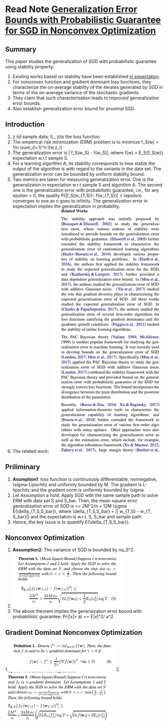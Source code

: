 # Read Note [Generalization Error Bounds with Probabilistic Guarantee for SGD in Nonconvex Optimization](https://arxiv.org/pdf/1802.06903.pdf)

## Summary
This paper studies the generalization of SGD with probabilistic guarantee using stability property:
1. Existing works based on stability have been established [in expectation](https://arxiv.org/pdf/1509.01240.pdf).
2. For nonconvex function and gradient dominant loss functions, they characterize the on-average stability of the iterates generated by SGD in terms of the on-average variance of the stochastic gradients.
3. They claim that such characterization leads to improved generalization error bounds.
4. Also establish generalization error bound for proximal SGD.

## Introduction
1. z iid sample data; l(., z)is the loss function
2. The emperical risk minimization (ERM) problem is to minimize f_S(w) = 1/n \sum_{i=1}^n l(w,z_i)
3. The generalization error is | f_S(w_S) - f(w_S)|, where f(w) = E_S{f_S(w)} expectation w.r.t sample S.
4. For a learning algorithm A, its stability corresponds to how stable the output of the algorithm is with regard to the variants in the data set. The generalization error can be bounded by uniform stability bound.
5. Two metrics are taken for measuring generalization error. One is the generalizaton in expectation w.r.t sample S and algorithm A. The second one is the generalization error with probabilistic guarantee, i.e., for any epsilon > 0, the quality P(|f_S(w_{T,S})- f(w_{T,S})| < \epsilon) converges to one as n goes to infinity. The generalization error in expectation implies the generalization in probability. 
6. The related work: ![papers](https://github.com/HJSang/ReadingNote/blob/master/Screen%20Shot%202019-03-02%20at%2019.00.01.png)

## Priliminary
1. **Asumption1**: loss function is continuously differentiable, nonnegative, \sigma-Lipschitz and uniformly bounded by M. The gradient is L-lipschitz and the gradient norm is uniformly bounded by \sigma.
2. Let Assumption a hold. Apply SGD with the same sample path to solve ERM with data set S and S_bar. Then, the mean square error generalization error of SGD is <= 2M^2/n + 12M \sigma E(\delta_{T,S,S_bar}), where \delta_{T,S,S_bar} = || w_{T,S} - w_{T, S_bar}|| and the expectation is w.r.t. S, S_bar and sample path.
3. Hence, the key issue is to quantify E(\delta_{T,S,S_bar}).

## Nonconvex Optimization
1. **Assumption2**: The variance of SGD is bounded by nu_S^2.
2. ![Theorem](https://github.com/HJSang/ReadingNote/blob/master/Screen%20Shot%202019-03-02%20at%2019.14.43.png)
3. The above theorem implies the generaization error bound with probabilistic guarantee: Pr(|x|> a) <= E|x|^2/ a^2.

## Gradient Dominat Nonconvex Optimization
1.![Definition1](https://github.com/HJSang/ReadingNote/blob/master/Screen%20Shot%202019-03-02%20at%2019.22.03.png)
2.![Theorem3](https://github.com/HJSang/ReadingNote/blob/master/Screen%20Shot%202019-03-02%20at%2019.22.13.png)
